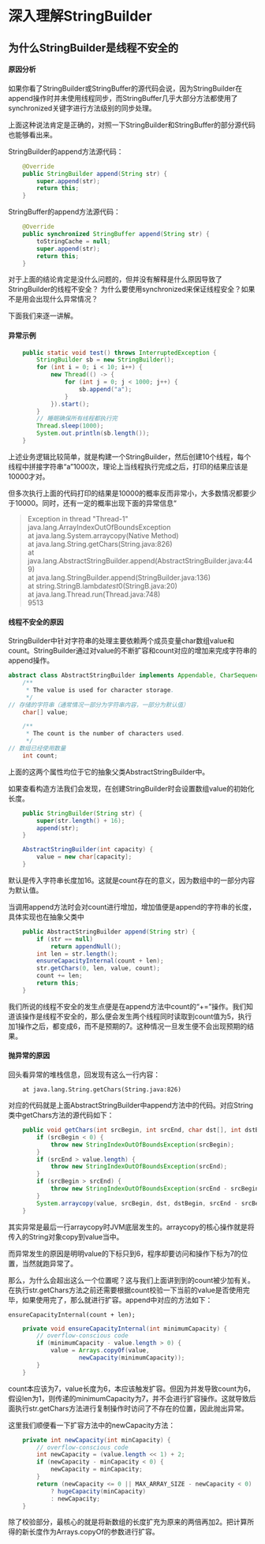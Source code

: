 # 深入理解StringBuilder

## 为什么StringBuilder是线程不安全的

#### 原因分析

如果你看了StringBuilder或StringBuffer的源代码会说，因为StringBuilder在append操作时并未使用线程同步，而StringBuffer几乎大部分方法都使用了synchronized关键字进行方法级别的同步处理。

上面这种说法肯定是正确的，对照一下StringBuilder和StringBuffer的部分源代码也能够看出来。

StringBuilder的append方法源代码：

```java
    @Override
    public StringBuilder append(String str) {
        super.append(str);
        return this;
    }
```

StringBuffer的append方法源代码：
```java
    @Override
    public synchronized StringBuffer append(String str) {
        toStringCache = null;
        super.append(str);
        return this;
    }
```

对于上面的结论肯定是没什么问题的，但并没有解释是什么原因导致了StringBuilder的线程不安全？
为什么要使用synchronized来保证线程安全？如果不是用会出现什么异常情况？

下面我们来逐一讲解。

#### 异常示例
```java
    public static void test() throws InterruptedException {
        StringBuilder sb = new StringBuilder();
        for (int i = 0; i < 10; i++) {
            new Thread(() -> {
                for (int j = 0; j < 1000; j++) {
                    sb.append("a");
                }
            }).start();
        }
        // 睡眠确保所有线程都执行完
        Thread.sleep(1000);
        System.out.println(sb.length());
    }
```
上述业务逻辑比较简单，就是构建一个StringBuilder，然后创建10个线程，每个线程中拼接字符串“a”1000次，理论上当线程执行完成之后，打印的结果应该是10000才对。

但多次执行上面的代码打印的结果是10000的概率反而非常小，大多数情况都要少于10000。同时，还有一定的概率出现下面的异常信息“

>Exception in thread "Thread-1" java.lang.ArrayIndexOutOfBoundsException<br>
 	at java.lang.System.arraycopy(Native Method)<br>
 	at java.lang.String.getChars(String.java:826)<br>
 	at java.lang.AbstractStringBuilder.append(AbstractStringBuilder.java:449)<br>
 	at java.lang.StringBuilder.append(StringBuilder.java:136)<br>
 	at string.StringB.lambda$test$0(StringB.java:20)<br>
 	at java.lang.Thread.run(Thread.java:748)<br>
 9513

#### 线程不安全的原因

StringBuilder中针对字符串的处理主要依赖两个成员变量char数组value和count。StringBuilder通过对value的不断扩容和count对应的增加来完成字符串的append操作。

```java
abstract class AbstractStringBuilder implements Appendable, CharSequence {
    /**
     * The value is used for character storage.
     */
// 存储的字符串（通常情况一部分为字符串内容，一部分为默认值）
    char[] value;

    /**
     * The count is the number of characters used.
     */
// 数组已经使用数量
    int count;
```

上面的这两个属性均位于它的抽象父类AbstractStringBuilder中。

如果查看构造方法我们会发现，在创建StringBuilder时会设置数组value的初始化长度。
```java
    public StringBuilder(String str) {
        super(str.length() + 16);
        append(str);
    }
```


```java
    AbstractStringBuilder(int capacity) {
        value = new char[capacity];
    }
```
默认是传入字符串长度加16。这就是count存在的意义，因为数组中的一部分内容为默认值。

当调用append方法时会对count进行增加，增加值便是append的字符串的长度，具体实现也在抽象父类中

```java
    public AbstractStringBuilder append(String str) {
        if (str == null)
            return appendNull();
        int len = str.length();
        ensureCapacityInternal(count + len);
        str.getChars(0, len, value, count);
        count += len;
        return this;
    }
```
我们所说的线程不安全的发生点便是在append方法中count的“+=”操作。我们知道该操作是线程不安全的，那么便会发生两个线程同时读取到count值为5，执行加1操作之后，都变成6，而不是预期的7。这种情况一旦发生便不会出现预期的结果。

#### 抛异常的原因

回头看异常的堆栈信息，回发现有这么一行内容：

     	at java.lang.String.getChars(String.java:826)

对应的代码就是上面AbstractStringBuilder中append方法中的代码。对应String类中getChars方法的源代码如下：
```java
    public void getChars(int srcBegin, int srcEnd, char dst[], int dstBegin) {
        if (srcBegin < 0) {
            throw new StringIndexOutOfBoundsException(srcBegin);
        }
        if (srcEnd > value.length) {
            throw new StringIndexOutOfBoundsException(srcEnd);
        }
        if (srcBegin > srcEnd) {
            throw new StringIndexOutOfBoundsException(srcEnd - srcBegin);
        }
        System.arraycopy(value, srcBegin, dst, dstBegin, srcEnd - srcBegin);
    }
```

其实异常是最后一行arraycopy时JVM底层发生的。arraycopy的核心操作就是将传入的String对象copy到value当中。

而异常发生的原因是明明value的下标只到6，程序却要访问和操作下标为7的位置，当然就跑异常了。

那么，为什么会超出这么一个位置呢？这与我们上面讲到到的count被少加有关。在执行str.getChars方法之前还需要根据count校验一下当前的value是否使用完毕，如果使用完了，那么就进行扩容。append中对应的方法如下：

    ensureCapacityInternal(count + len);

```java
    private void ensureCapacityInternal(int minimumCapacity) {
        // overflow-conscious code
        if (minimumCapacity - value.length > 0) {
            value = Arrays.copyOf(value,
                    newCapacity(minimumCapacity));
        }
    }
```

count本应该为7，value长度为6，本应该触发扩容。但因为并发导致count为6，假设len为1，则传递的minimumCapacity为7，并不会进行扩容操作。这就导致后面执行str.getChars方法进行复制操作时访问了不存在的位置，因此抛出异常。

这里我们顺便看一下扩容方法中的newCapacity方法：
```java
    private int newCapacity(int minCapacity) {
        // overflow-conscious code
        int newCapacity = (value.length << 1) + 2;
        if (newCapacity - minCapacity < 0) {
            newCapacity = minCapacity;
        }
        return (newCapacity <= 0 || MAX_ARRAY_SIZE - newCapacity < 0)
            ? hugeCapacity(minCapacity)
            : newCapacity;
    }
```

除了校验部分，最核心的就是将新数组的长度扩充为原来的两倍再加2。把计算所得的新长度作为Arrays.copyOf的参数进行扩容。

## 

